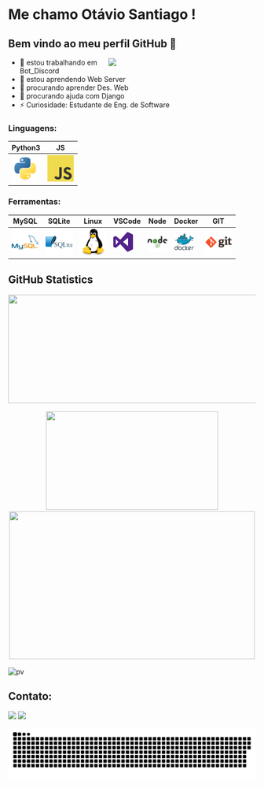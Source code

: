 # Me chamo Otávio Santiago ! 
## Bem vindo ao meu perfil GitHub 👋

<img align="right" width="300" src="https://media.tenor.com/pT_eK7L76OEAAAAC/coding-computer-coding.gif" />

- 🔭 estou trabalhando em Bot_Discord
- 🌱 estou aprendendo Web Server
- 👯 procurando aprender Des. Web
- 🤔 procurando ajuda com Django
- ⚡ Curiosidade: Estudante de Eng. de Software

### Linguagens:
| Python3 | JS |
|----------|----------|
|  <img src="https://github.com/devicons/devicon/blob/master/icons/python/python-original.svg" title="Python"  alt="Python" width="55" height="55"/> |  <img src="https://github.com/devicons/devicon/blob/master/icons/javascript/javascript-original.svg" title="JavaScript" alt="JavaScript" width="55" height="55"/> |

### Ferramentas:
| MySQL | SQLite | Linux | VSCode | Node | Docker | GIT |
|-------|--------|-------|--------|------|--------|-----|
| <img src="https://github.com/devicons/devicon/blob/master/icons/mysql/mysql-original-wordmark.svg" title="MySQL" alt="MySQL" width="55" height="55"/> | <img src="https://github.com/devicons/devicon/blob/master/icons/sqlite/sqlite-original-wordmark.svg" title="SQLite" alt="SQLite" width="55" height="55"/> | <img src="https://github.com/devicons/devicon/blob/master/icons/linux/linux-original.svg" title="Linux" alt="Linux" width="55" height="55"/> | <img src="https://github.com/devicons/devicon/blob/master/icons/visualstudio/visualstudio-plain.svg" alt="VSCode" width="40" height="40"/> | <img src="https://raw.githubusercontent.com/devicons/devicon/master/icons/nodejs/nodejs-original-wordmark.svg" alt="Node.js" width="40" height="40"/> | <img src="https://raw.githubusercontent.com/devicons/devicon/master/icons/docker/docker-original-wordmark.svg" alt="Docker" width="40" height="40"/> | <img src="https://github.com/devicons/devicon/blob/master/icons/git/git-original-wordmark.svg" title="Git" alt="Git" width="55" height="55"/> |


## **GitHub Statistics**
<p align="center">
  <img width="800" height="220" src="https://streak-stats.demolab.com?user=Tav1hh&theme=highcontrast&hide_border=true&border_radius=5&card_width=800">
</p>

<p align="center">
  <img width="350" height="200" src="https://github-readme-stats.vercel.app/api/top-langs/?username=Tav1hh&theme=vision-friendly-dark&hide_langs_below=1">
  <img width="500" height="300" src="https://github-readme-stats.vercel.app/api?username=Tav1hh&show_icons=true&theme=vision-friendly-dark">
</p>



![pv](https://pageview.vercel.app/?github_user=Tav1hh)

## Contato:
<div>
<a target="_blank" href="https://www.instagram.com/otta.santiago/"><img loading="lazy" src="https://img.shields.io/badge/-Instagram-%23E4405F?style=for-the-badge&logo=instagram&logoColor=white" target="_blank"></a>
<a target="_blank" href="https://www.linkedin.com/in/otavio-santiago"><img loading="lazy" src="https://img.shields.io/badge/-LinkedIn-%230077B5?style=for-the-badge&logo=linkedin&logoColor=white" target="_blank"></a>   
</div>

<p align="center">
 <img width="1000" src="github-snake.svg" alt="snake"/>
</p>
